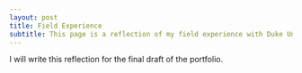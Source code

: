 ```yaml
---
layout: post
title: Field Experience
subtitle: This page is a reflection of my field experience with Duke University.
---
```


I will write this reflection for the final draft of the portfolio.
